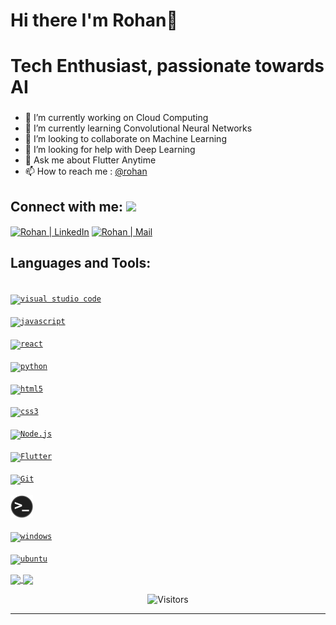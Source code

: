 # Hi there I'm Rohan👋


###
# Tech Enthusiast, passionate towards AI
###



- 🔭 I’m currently working on Cloud Computing
- 🌱 I’m currently learning Convolutional Neural Networks
- 👯 I’m looking to collaborate on Machine Learning
- 🤔 I’m looking for help with Deep Learning
- 💬 Ask me about Flutter Anytime
- 📫 How to reach me : [@rohan]





## Connect with me: <img src="https://media.giphy.com/media/LnQjpWaON8nhr21vNW/giphy.gif" height="32">

[<img align="center" alt="Rohan | LinkedIn" height="42px" src="https://external-content.duckduckgo.com/iu/?u=https%3A%2F%2Fmyclouddoor.com%2Fwp-content%2Fuploads%2F2019%2F11%2FLinkedin-logo.png&f=1&nofb=1" />][linkedin]
[<img align="center" alt="Rohan | Mail" height="47px" src="https://external-content.duckduckgo.com/iu/?u=https%3A%2F%2Ftimelines.ai%2Fwp-content%2Fuploads%2F2019%2F12%2Flogo-gmail-png-file-gmail-icon-svg-wikimedia-commons-0.png&f=1&nofb=1" />][@rohan]



## Languages and Tools:

[<code>
<img alt="visual studio code" width="36px" src="https://img.icons8.com/fluent/240/000000/visual-studio-code-2019.png" />
</code>](https://code.visualstudio.com/)
[<code>
<img alt="javascript" width="36px" src="https://img.icons8.com/color/240/000000/javascript.png" />
</code>](https://developer.mozilla.org/en-US/docs/Web/JavaScript)
[<code>
<img alt="react" width="36px" src="https://img.icons8.com/color/240/000000/react-native.png" />
</code>](https://reactjs.org/)
[<code>
<img alt="python" width="36px" src="https://img.icons8.com/color/240/000000/python.png">
</code>](https://www.python.org/)
[<code>
<img alt="html5" width="36px" src="https://img.icons8.com/color/240/000000/html-5.png">
</code>](https://developer.mozilla.org/en-US/docs/Web/HTML)
[<code>
<img alt="css3" width="36px" src="https://img.icons8.com/color/240/000000/css3.png">
</code>](https://developer.mozilla.org/en-US/docs/Web/CSS)
[<code>
<img alt="Node.js" width="36px" src="https://img.icons8.com/color/240/000000/nodejs.png">
</code>](https://nodejs.org/en/)
[<code>
<img alt="Flutter" width="36px" src="https://external-content.duckduckgo.com/iu/?u=https%3A%2F%2Ficonape.com%2Fwp-content%2Ffiles%2Fyb%2F61798%2Fpng%2Fflutter-logo.png&f=1&nofb=1">
</code>](https://www.flutter.dev/)
[<code>
<img alt="Git" width="36px" src="https://img.icons8.com/color/240/000000/git.png">
</code>](https://git-scm.com/)
[<code>
<img alt="terminal" width="36px" src="https://raw.githubusercontent.com/github/explore/80688e429a7d4ef2fca1e82350fe8e3517d3494d/topics/terminal/terminal.png">
</code>](https://docs.microsoft.com/en-us/windows/terminal/)
[<code>
<img alt="windows" width="36px" src="https://img.icons8.com/color/240/000000/windows-10.png">
</code>](https://www.microsoft.com/en-us/windows)
[<code>
<img alt="ubuntu" width="36px" src="https://img.icons8.com/color/96/000000/ubuntu--v1.png">
</code>](https://ubuntu.com/)




<a href="https://github.com/rohanmrb/github-readme-stats">
  <img align="center" src="https://github-readme-stats.vercel.app/api?username=rohanmrb&show_icons=true&hide=issues&theme=radical" />
</a>
<a href="https://github.com/rohanmrb/convoychat">
  <img align="center" src="https://github-readme-stats.vercel.app/api/top-langs/?username=rohanmrb&layout=compact&theme=radical" />
</a>


<p align=center>                           
  <img align=center  src="https://visitor-badge.laobi.icu/badge?page_id=rohanmrb.rohanmrb" alt="Visitors">                     
</p>

---

[linkedin]: https://www.linkedin.com/in/rohan-mallesh-7b7a871a0/
[@rohan]: mailto:rohanmrb@gmail.com
[discord]: https://twitter.com/rohanmrb

